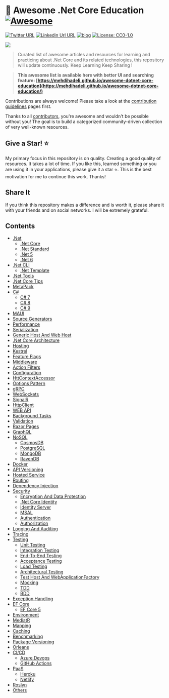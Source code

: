 # 🎨 Awesome .Net Core Education [![Awesome](https://awesome.re/badge-flat2.svg)](https://awesome.re)
[![Twitter URL](https://img.shields.io/badge/-@mehdi_hadeli-%231DA1F2?style=flat-square&logo=twitter&logoColor=ffffff)](https://twitter.com/mehdi_hadeli)
[![Linkedin Url URL](https://img.shields.io/badge/-mehdihadeli-blue?style=flat-square&logo=linkedin&logoColor=ffffff)](https://www.linkedin.com/in/mehdihadeli/)
[![blog](https://img.shields.io/badge/blog-dotnetuniversity.com-brightgreen?style=flat-square)](https://dotnetuniversity.com/)
[![License: CC0-1.0](https://img.shields.io/badge/License-CC0%201.0-brightgreen.svg?style=flat-square)](http://creativecommons.org/publicdomain/zero/1.0/)

![](https://github.com/mehdihadeli/awesome-dotnet-core-education/banner.jpg)

> Curated list of awesome articles and resources for learning and practicing about .Net Core and its related technologies, this repository will update continuously. Keep Learning Keep Sharing !

> **This awesome list is available here with better UI and searching feature: [https://mehdihadeli.github.io/awesome-dotnet-core-education](https://mehdihadeli.github.io/awesome-dotnet-core-education/)**


Contributions are always welcome! Please take a look at the [contribution guidelines](https://github.com/mehdihadeli/awesome-dotnet-core-education/blob/master/contributing.md) pages first.

Thanks to all [contributors](https://github.com/mehdihadeli/awesome-dotnet-core-education/graphs/contributors), you're awesome and wouldn't be possible without you! The goal is to build a categorized community-driven collection of very well-known resources.


## Give a Star! ⭐️

My primary focus in this repository is on quality. Creating a good quality of resources. It takes a lot of time. If you like this, learned something or you are using it in your applications, please give it a star ⭐. This is the best motivation for me to continue this work. Thanks!

## Share It

If you think this repository makes a difference and is worth it, please share it with your friends and on social networks. I will be extremely grateful.


## Contents

- [.Net](docs/dotnet/dotnet.md)
  - [.Net Core](docs/dotnet/dotnet-core.md)
  - [.Net Standard](docs/dotnet/dotnet-standard.md)
  - [.Net 5](docs/dotnet/dotnet5.md)
  - [.Net 6](docs/dotnet/dotnet6.md)
- [.Net CLI](docs/dotnet-cli/dotnet-cli.md)
  - [.Net Template](docs/dotnet-cli/dotnet-template.md)
- [.Net Tools](docs/dotnet-tools.md)
- [.Net Core Tips](docs/dotnet-core-tips.md)
- [MetaPack](docs/metapack.md)
- [C#](docs/c/c.md)
  - [C# 7](docs/c/7.md)
  - [C# 8](docs/c/8.md)
  - [C# 9](docs/c/9.md)
- [MAUI](docs/maui.md)
- [Source Generators](docs/source-generators.md)
- [Performance](docs/performance.md)
- [Serialization](docs/serialization.md)
- [Generic Host And Web Host](docs/generic-host.md)
- [.Net Core Architecture](docs/dotnet-core-architecture.md)
- [Hosting](docs/hosting.md)
- [Kestrel](docs/kestrel.md)
- [Feature Flags](docs/feature-flags.md)
- [Middleware](docs/middleware.md)
- [Action Filters](docs/action-filters.md)
- [Configuration](docs/configuration.md)
- [HttContextAccessor](docs/httpcontext-accessor.md)
- [Options Pattern](docs/-pattern.md)
- [gRPC](docs/grpc.md)
- [WebSockets](docs/web-sockets.md)
- [SignalR](docs/signalr.md)
- [HttpClient](docs/httpclient.md)
- [WEB API](docs/web-api.md)
- [Background Tasks](docs/background-tasks.md)
- [Validation](docs/validation.md)
- [Razor Pages](docs/razor-pages.md)
- [GraphQL](docs/graphql.md)
- [NoSQL](docs/nosql/nosql.md)
  - [CosmosDB](docs/nosql/cosmosdb.md)
  - [PostgreSQL](docs/nosql/postgrsql.md)
  - [MongoDB](docs/nosql/mongodb.md)
  - [RavenDB](docs/nosql/ravendb.md)
- [Docker](docs/docker.md)
- [API Versioning](docs/api-versioning.md)
- [Hosted Service](docs/hosted-service.md)
- [Routing](docs/routing.md)
- [Dependency Injection](docs/dependency-injection.md)
- [Security](docs/security/security.md)
  - [Encryption And Data Protection](docs/security/encryption.md)
  - [.Net Core Identity](docs/security/dotnet-identity.md)
  - [Identity Server](docs/security/identity-server.md)
  - [MSAL](docs/security/msal.md)
  - [Authentication](docs/security/authentication.md)
  - [Authorization](docs/security/authorization.md)
- [Logging And Auditing](docs/logging.md)
- [Tracing](docs/tracing.md)
- [Testing](docs/testing/testing.md)
  - [Unit Testing](docs/testing/unit-testing.md)
  - [Integration Testing](docs/testing/integration-testing.md)
  - [End-To-End Testing](docs/testing/end-to-end-testing.md)
  - [Acceptance Testing](docs/testing/acceptance-testing.md)
  - [Load Testing](docs/testing/load-testing.md)
  - [Architectural Testing](docs/testing/architectural-testing.md)
  - [Test Host And WebApplicationFactory](docs/testing/test-host.md)
  - [Mocking](docs/testing/mocking.md)
  - [TDD](docs/testing/tdd.md)
  - [BDD](docs/testing/bdd.md)
- [Exception Handling](docs/exception-handling.md)
- [EF Core](docs/ef-core/ef-core.md)
  - [EF Core 5](docs/ef-core/ef-core5.md)
- [Environment](docs/environment.md)
- [MediatR](docs/mediatr.md)
- [Mapping](docs/mapping.md)
- [Caching](docs/caching.md)
- [Benchmarking](docs/benchmarking.md)
- [Package Versioning](docs/package-versioning.md)
- [Orleans](orleans.md)
- [CI/CD](docs/ci-cd/ci-cd.md)
  - [Azure Devops](docs/ci-cd/azure-devops.md)
  - [GitHub Actions](docs/ci-cd/gitHub-actions.md)
- [PaaS](docs/paas/paas.md)
  - [Heroku](docs/paas/heroku.md)
  - [Netlify](docs/paas/netlify.md)
- [Roslyn](docs/roslyn.md)
- [Others](docs/others.md)
